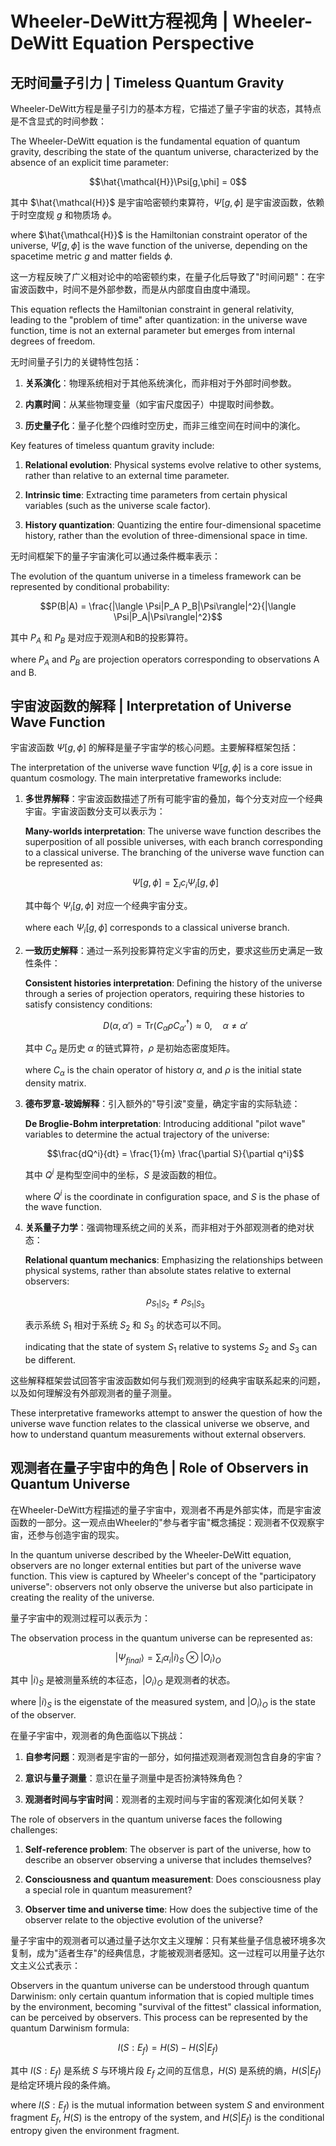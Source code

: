 # Wheeler-DeWitt方程视角 | Wheeler-DeWitt Equation Perspective

## 无时间量子引力 | Timeless Quantum Gravity

Wheeler-DeWitt方程是量子引力的基本方程，它描述了量子宇宙的状态，其特点是不含显式的时间参数：

The Wheeler-DeWitt equation is the fundamental equation of quantum gravity, describing the state of the quantum universe, characterized by the absence of an explicit time parameter:

$$\hat{\mathcal{H}}\Psi[g,\phi] = 0$$

其中 $\hat{\mathcal{H}}$ 是宇宙哈密顿约束算符，$\Psi[g,\phi]$ 是宇宙波函数，依赖于时空度规 $g$ 和物质场 $\phi$。

where $\hat{\mathcal{H}}$ is the Hamiltonian constraint operator of the universe, $\Psi[g,\phi]$ is the wave function of the universe, depending on the spacetime metric $g$ and matter fields $\phi$.

这一方程反映了广义相对论中的哈密顿约束，在量子化后导致了"时间问题"：在宇宙波函数中，时间不是外部参数，而是从内部度自由度中涌现。

This equation reflects the Hamiltonian constraint in general relativity, leading to the "problem of time" after quantization: in the universe wave function, time is not an external parameter but emerges from internal degrees of freedom.

无时间量子引力的关键特性包括：

1. **关系演化**：物理系统相对于其他系统演化，而非相对于外部时间参数。

2. **内禀时间**：从某些物理变量（如宇宙尺度因子）中提取时间参数。

3. **历史量子化**：量子化整个四维时空历史，而非三维空间在时间中的演化。

Key features of timeless quantum gravity include:

1. **Relational evolution**: Physical systems evolve relative to other systems, rather than relative to an external time parameter.

2. **Intrinsic time**: Extracting time parameters from certain physical variables (such as the universe scale factor).

3. **History quantization**: Quantizing the entire four-dimensional spacetime history, rather than the evolution of three-dimensional space in time.

无时间框架下的量子宇宙演化可以通过条件概率表示：

The evolution of the quantum universe in a timeless framework can be represented by conditional probability:

$$P(B|A) = \frac{|\langle \Psi|P_A P_B|\Psi\rangle|^2}{|\langle \Psi|P_A|\Psi\rangle|^2}$$

其中 $P_A$ 和 $P_B$ 是对应于观测A和B的投影算符。

where $P_A$ and $P_B$ are projection operators corresponding to observations A and B.

## 宇宙波函数的解释 | Interpretation of Universe Wave Function

宇宙波函数 $\Psi[g,\phi]$ 的解释是量子宇宙学的核心问题。主要解释框架包括：

The interpretation of the universe wave function $\Psi[g,\phi]$ is a core issue in quantum cosmology. The main interpretative frameworks include:

1. **多世界解释**：宇宙波函数描述了所有可能宇宙的叠加，每个分支对应一个经典宇宙。宇宙波函数分支可以表示为：

   **Many-worlds interpretation**: The universe wave function describes the superposition of all possible universes, with each branch corresponding to a classical universe. The branching of the universe wave function can be represented as:

   $$\Psi[g,\phi] = \sum_i c_i \Psi_i[g,\phi]$$

   其中每个 $\Psi_i[g,\phi]$ 对应一个经典宇宙分支。

   where each $\Psi_i[g,\phi]$ corresponds to a classical universe branch.

2. **一致历史解释**：通过一系列投影算符定义宇宙的历史，要求这些历史满足一致性条件：

   **Consistent histories interpretation**: Defining the history of the universe through a series of projection operators, requiring these histories to satisfy consistency conditions:

   $$D(\alpha, \alpha') = \text{Tr}(C_\alpha \rho C_{\alpha'}^\dagger) \approx 0, \quad \alpha \neq \alpha'$$

   其中 $C_\alpha$ 是历史 $\alpha$ 的链式算符，$\rho$ 是初始态密度矩阵。

   where $C_\alpha$ is the chain operator of history $\alpha$, and $\rho$ is the initial state density matrix.

3. **德布罗意-玻姆解释**：引入额外的"导引波"变量，确定宇宙的实际轨迹：

   **De Broglie-Bohm interpretation**: Introducing additional "pilot wave" variables to determine the actual trajectory of the universe:

   $$\frac{dQ^i}{dt} = \frac{1}{m} \frac{\partial S}{\partial q^i}$$

   其中 $Q^i$ 是构型空间中的坐标，$S$ 是波函数的相位。

   where $Q^i$ is the coordinate in configuration space, and $S$ is the phase of the wave function.

4. **关系量子力学**：强调物理系统之间的关系，而非相对于外部观测者的绝对状态：

   **Relational quantum mechanics**: Emphasizing the relationships between physical systems, rather than absolute states relative to external observers:

   $$\rho_{S_1|S_2} \neq \rho_{S_1|S_3}$$

   表示系统 $S_1$ 相对于系统 $S_2$ 和 $S_3$ 的状态可以不同。

   indicating that the state of system $S_1$ relative to systems $S_2$ and $S_3$ can be different.

这些解释框架尝试回答宇宙波函数如何与我们观测到的经典宇宙联系起来的问题，以及如何理解没有外部观测者的量子测量。

These interpretative frameworks attempt to answer the question of how the universe wave function relates to the classical universe we observe, and how to understand quantum measurements without external observers.

## 观测者在量子宇宙中的角色 | Role of Observers in Quantum Universe

在Wheeler-DeWitt方程描述的量子宇宙中，观测者不再是外部实体，而是宇宙波函数的一部分。这一观点由Wheeler的"参与者宇宙"概念捕捉：观测者不仅观察宇宙，还参与创造宇宙的现实。

In the quantum universe described by the Wheeler-DeWitt equation, observers are no longer external entities but part of the universe wave function. This view is captured by Wheeler's concept of the "participatory universe": observers not only observe the universe but also participate in creating the reality of the universe.

量子宇宙中的观测过程可以表示为：

The observation process in the quantum universe can be represented as:

$$|\Psi_{final}\rangle = \sum_i \alpha_i |i\rangle_S \otimes |O_i\rangle_O$$

其中 $|i\rangle_S$ 是被测量系统的本征态，$|O_i\rangle_O$ 是观测者的状态。

where $|i\rangle_S$ is the eigenstate of the measured system, and $|O_i\rangle_O$ is the state of the observer.

在量子宇宙中，观测者的角色面临以下挑战：

1. **自参考问题**：观测者是宇宙的一部分，如何描述观测者观测包含自身的宇宙？

2. **意识与量子测量**：意识在量子测量中是否扮演特殊角色？

3. **观测者时间与宇宙时间**：观测者的主观时间与宇宙的客观演化如何关联？

The role of observers in the quantum universe faces the following challenges:

1. **Self-reference problem**: The observer is part of the universe, how to describe an observer observing a universe that includes themselves?

2. **Consciousness and quantum measurement**: Does consciousness play a special role in quantum measurement?

3. **Observer time and universe time**: How does the subjective time of the observer relate to the objective evolution of the universe?

量子宇宙中的观测者可以通过量子达尔文主义理解：只有某些量子信息被环境多次复制，成为"适者生存"的经典信息，才能被观测者感知。这一过程可以用量子达尔文主义公式表示：

Observers in the quantum universe can be understood through quantum Darwinism: only certain quantum information that is copied multiple times by the environment, becoming "survival of the fittest" classical information, can be perceived by observers. This process can be represented by the quantum Darwinism formula:

$$I(S:E_f) = H(S) - H(S|E_f)$$

其中 $I(S:E_f)$ 是系统 $S$ 与环境片段 $E_f$ 之间的互信息，$H(S)$ 是系统的熵，$H(S|E_f)$ 是给定环境片段的条件熵。

where $I(S:E_f)$ is the mutual information between system $S$ and environment fragment $E_f$, $H(S)$ is the entropy of the system, and $H(S|E_f)$ is the conditional entropy given the environment fragment.